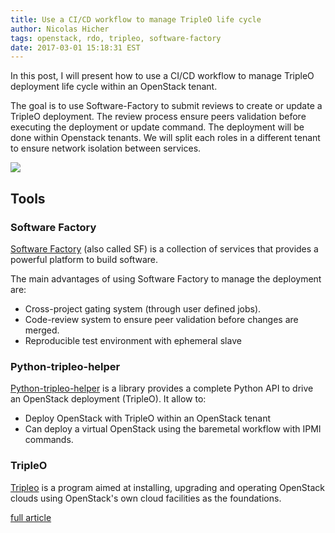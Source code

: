 ```yaml
---
title: Use a CI/CD workflow to manage TripleO life cycle
author: Nicolas Hicher
tags: openstack, rdo, tripleo, software-factory
date: 2017-03-01 15:18:31 EST
---
```


In this post, I will present how to use a CI/CD workflow to manage TripleO deployment life cycle within an OpenStack tenant.

The goal is to use Software-Factory to submit reviews to create or update a TripleO deployment. The review process ensure peers validation before executing the deployment or update command. The deployment will be done within Openstack tenants. We will split each roles in a different tenant to ensure network isolation between services.

![](/images/sf-project.png)

## Tools

### Software Factory

[Software Factory](https://github.com/redhat-cip/software-factory) (also called SF) is a collection of services that provides a powerful platform to build software.

The main advantages of using Software Factory to manage the deployment are:

* Cross-project gating system (through user defined jobs).
* Code-review system to ensure peer validation before changes are merged.
* Reproducible test environment with ephemeral slave

### Python-tripleo-helper

[Python-tripleo-helper](https://github.com/redhat-openstack/python-tripleo-helper) is a library provides a complete Python API to drive an OpenStack deployment (TripleO). It allow to:

* Deploy OpenStack with TripleO within an OpenStack tenant
* Can deploy a virtual OpenStack using the baremetal workflow with IPMI commands.

### TripleO

[Tripleo](https://wiki.openstack.org/wiki/TripleO) is a program aimed at installing, upgrading and operating OpenStack clouds using OpenStack's own cloud facilities as the foundations.

[full article](/resources/use-a-ci-cd-workflow-to-manage-tripleo-life-cycle-full)
